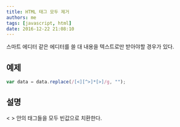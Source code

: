 ```yaml
---
title: HTML 태그 모두 제거
authors: me
tags: [javascript, html]
date: 2016-12-22 21:08:10
---
```


스마트 에디터 같은 에디터를 쓸 대 내용을 텍스트로만 받아야할 경우가 있다.

## 예제

```javascript
var data = data.replace(/[<][^>]*[>]/g, "");
```

## 설명

< > 안의 태그들을 모두 빈값으로 치환한다.
